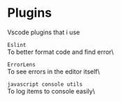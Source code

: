 # Plugins
Vscode plugins that i use

```Eslint``` \
 To better format code and find error\
 
```ErrorLens``` \
  To see errors in the editor itself\

```javascript console utils``` \
  To log items to console easily\
